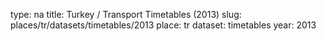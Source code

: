type: na
title: Turkey / Transport Timetables (2013)
slug: places/tr/datasets/timetables/2013
place: tr
dataset: timetables
year: 2013
